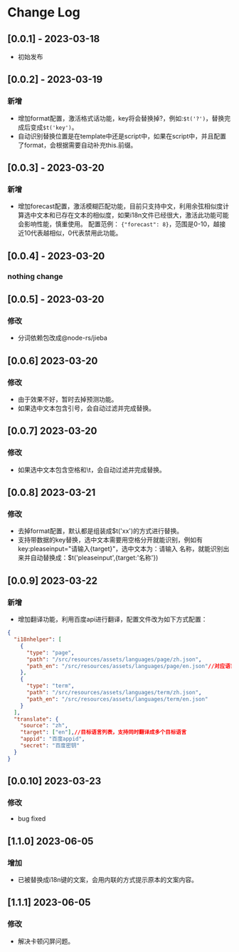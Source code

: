 # Change Log

## [0.0.1] - 2023-03-18
- 初始发布

## [0.0.2] - 2023-03-19
### 新增
- 增加format配置，激活格式话功能，key将会替换掉?，例如:`$t('?')`，替换完成后变成`$t('key')`。
- 自动识别替换位置是在template中还是script中，如果在script中，并且配置了format，会根据需要自动补充this.前缀。

## [0.0.3] - 2023-03-20
### 新增
- 增加forecast配置，激活模糊匹配功能，目前只支持中文，利用余弦相似度计算选中文本和已存在文本的相似度，如果i18n文件已经很大，激活此功能可能会影响性能，慎重使用。
  配置范例： `{"forecast": 8}`，范围是0-10，越接近10代表越相似，0代表禁用此功能。

## [0.0.4] - 2023-03-20
### nothing change

## [0.0.5] - 2023-03-20
### 修改
- 分词依赖包改成@node-rs/jieba

## [0.0.6]  2023-03-20
### 修改
- 由于效果不好，暂时去掉预测功能。
- 如果选中文本包含引号，会自动过滤并完成替换。

## [0.0.7]  2023-03-20
### 修改
- 如果选中文本包含空格和\t，会自动过滤并完成替换。

## [0.0.8]  2023-03-21
### 修改
- 去掉format配置，默认都是组装成$t('xx')的方式进行替换。
- 支持带数据的key替换，选中文本需要用空格分开就能识别，例如有key:pleaseinput="请输入{target}"，选中文本为：请输入 名称，就能识别出来并自动替换成：$t('pleaseinput',{target:'名称'})

## [0.0.9] 2023-03-22
### 新增
- 增加翻译功能，利用百度api进行翻译，配置文件改为如下方式配置：
``` json
{
  "i18nhelper": [
    {
      "type": "page",
      "path": "/src/resources/assets/languages/page/zh.json",
      "path_en": "/src/resources/assets/languages/page/en.json"//对应语言文件路径，key符合path_language规范。
    },
    {
      "type": "term",
      "path": "/src/resources/assets/languages/term/zh.json",
      "path_en": "/src/resources/assets/languages/term/en.json"
    }
  ],
  "translate": {
    "source": "zh",
    "target": ["en"],//目标语言列表，支持同时翻译成多个目标语言
    "appid": "百度appid",
    "secret": "百度密钥"
  }
}

``` 

## [0.0.10] 2023-03-23
### 修改
- bug fixed

## [1.1.0] 2023-06-05

### 增加
- 已被替换成i18n键的文案，会用内联的方式提示原本的文案内容。

## [1.1.1] 2023-06-05

### 修改
- 解决卡顿闪屏问题。
